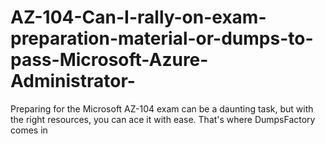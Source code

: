 # AZ-104-Can-I-rally-on-exam-preparation-material-or-dumps-to-pass-Microsoft-Azure-Administrator-
Preparing for the Microsoft AZ-104 exam can be a daunting task, but with the right resources, you can ace it with ease. That's where DumpsFactory comes in
